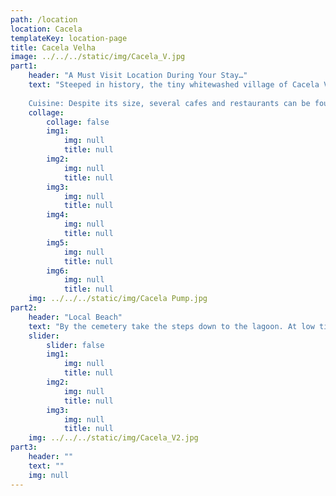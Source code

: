 ```yaml
---
path: /location
location: Cacela
templateKey: location-page
title: Cacela Velha
image: ../../../static/img/Cacela_V.jpg
part1: 
    header: "A Must Visit Location During Your Stay…"
    text: "Steeped in history, the tiny whitewashed village of Cacela Velha sits proudly on coastal cliffs offering vistas across gleaming lagoons to the vast Atlantic Ocean beyond. Settled since Phoenician times and an important outpost for the Moors, there is much to discover along the cobbled streets including the pocket-sized fort, the ancient church and a fascinating cemetery!
    
    Cuisine: Despite its size, several cafes and restaurants can be found dotted about the village with a greater selection in nearby Manta Rota and Vila Nova de Cacela."
    collage:
        collage: false
        img1: 
            img: null
            title: null
        img2: 
            img: null
            title: null
        img3: 
            img: null
            title: null
        img4: 
            img: null
            title: null
        img5: 
            img: null
            title: null
        img6: 
            img: null
            title: null
    img: ../../../static/img/Cacela Pump.jpg
part2:
    header: "Local Beach"
    text: "By the cemetery take the steps down to the lagoon. At low tide, cross on foot or catch the fishing boat to reach one of the Algarve’s finest beaches of soft golden sands and clear blue waters. The views from the church are some of the finest in the East Algarve."
    slider:
        slider: false
        img1: 
            img: null
            title: null
        img2: 
            img: null
            title: null
        img3: 
            img: null
            title: null
    img: ../../../static/img/Cacela_V2.jpg
part3:
    header: ""
    text: ""
    img: null
---
```

